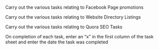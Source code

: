 

Carry out the various tasks relating to Facebook Page promotions

Carry out the various tasks relating to Website Directory Listings

Carry out the various tasks relating to Quora SEO Tasks


On completion of each task, enter an “x” in the first column of the task sheet and enter the date the task was completed
